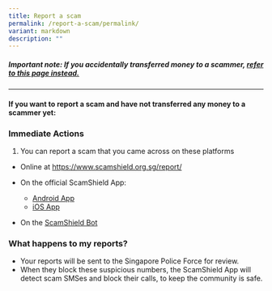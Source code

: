 ```yaml
---
title: Report a scam
permalink: /report-a-scam/permalink/
variant: markdown
description: ""
---
```

##### **Important note: If you accidentally transferred money to a scammer, [refer to this page instead.](/transferred-money/permalink/)**

<hr>

#### If you want to report a scam and have not transferred any money to a scammer yet:


### Immediate Actions  
1. You can report a scam that you came across on these platforms
* Online at https://www.scamshield.org.sg/report/  

* On the official ScamShield App:
	* [Android App](https://play.google.com/store/apps/details?id=sg.gov.scamshield&amp;hl=en&amp;gl=US)
	* [iOS App](https://apps.apple.com/sg/app/scamshield/id1497144087)
* On the [ScamShield Bot](https://go.gov.sg/scamshield-bot)


### What happens to my reports?
* Your reports will be sent to the Singapore Police Force for review.
* When they block these suspicious numbers, the ScamShield App will detect scam SMSes and block their calls, to keep the community is safe.